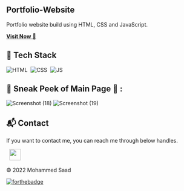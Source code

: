 
## Portfolio-Website
Portfolio website build using HTML, CSS and JavaScript.

<a href="http://portfolio-saad.herokuapp.com/" target="_blank">**Visit Now** 🚀</a>


## 📌 Tech Stack
![HTML](https://img.shields.io/badge/html5%20-%23E34F26.svg?&style=for-the-badge&logo=html5&logoColor=white)&nbsp;
![CSS](https://img.shields.io/badge/css3%20-%231572B6.svg?&style=for-the-badge&logo=css3&logoColor=white)&nbsp;
![JS](https://img.shields.io/badge/javascript%20-%23323330.svg?&style=for-the-badge&logo=javascript&logoColor=%23F7DF1E)


## 📌 Sneak Peek of Main Page 🙈 :
![Screenshot (18)](https://user-images.githubusercontent.com/99074479/183287637-18ba008e-87b2-4014-971b-78e42a5e0d92.png)
![Screenshot (19)](https://user-images.githubusercontent.com/99074479/183287785-baee4513-3844-4a66-b15e-b7652837633a.png)


<h2>📬 Contact</h2>


If you want to contact me, you can reach me through below handles.

&nbsp;&nbsp;<a href="https://www.linkedin.com/in/mohammed-saad-b730821b8/"><img src="https://www.felberpr.com/wp-content/uploads/linkedin-logo.png" width="30"></img></a>

© 2022 Mohammed Saad


[![forthebadge](https://forthebadge.com/images/badges/built-with-love.svg)](https://forthebadge.com)
